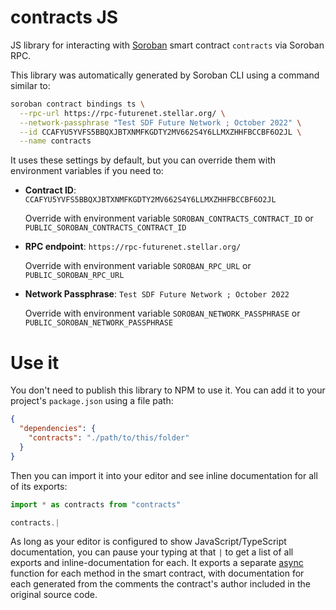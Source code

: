 # contracts JS

JS library for interacting with [Soroban](https://soroban.stellar.org/) smart contract `contracts` via Soroban RPC.

This library was automatically generated by Soroban CLI using a command similar to:

```bash
soroban contract bindings ts \
  --rpc-url https://rpc-futurenet.stellar.org/ \
  --network-passphrase "Test SDF Future Network ; October 2022" \
  --id CCAFYU5YVFS5BBQXJBTXNMFKGDTY2MV662S4Y6LLMXZHHFBCCBF6O2JL \
  --name contracts
```

It uses these settings by default, but you can override them with environment variables if you need to:

- **Contract ID**: `CCAFYU5YVFS5BBQXJBTXNMFKGDTY2MV662S4Y6LLMXZHHFBCCBF6O2JL`

  Override with environment variable `SOROBAN_CONTRACTS_CONTRACT_ID` or `PUBLIC_SOROBAN_CONTRACTS_CONTRACT_ID`

- **RPC endpoint**: `https://rpc-futurenet.stellar.org/`

  Override with environment variable `SOROBAN_RPC_URL` or `PUBLIC_SOROBAN_RPC_URL`

- **Network Passphrase**: `Test SDF Future Network ; October 2022`

  Override with environment variable `SOROBAN_NETWORK_PASSPHRASE` or `PUBLIC_SOROBAN_NETWORK_PASSPHRASE`

# Use it

You don't need to publish this library to NPM to use it. You can add it to your project's `package.json` using a file path:

```json
{
  "dependencies": {
    "contracts": "./path/to/this/folder"
  }
}
```

Then you can import it into your editor and see inline documentation for all of its exports:

```js
import * as contracts from "contracts"

contracts.|
```

As long as your editor is configured to show JavaScript/TypeScript documentation, you can pause your typing at that `|` to get a list of all exports and inline-documentation for each. It exports a separate [async](https://developer.mozilla.org/en-US/docs/Web/JavaScript/Reference/Statements/async_function) function for each method in the smart contract, with documentation for each generated from the comments the contract's author included in the original source code.
